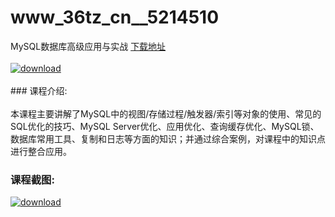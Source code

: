 # www_36tz_cn__5214510
MySQL数据库高级应用与实战
[下载地址](http://www.36tz.cn/article/5214510 "下载地址")
<br/></br>[![download](http://36tz.cn/muke_img/2020_07_1-69-300x183.png "下载地址")](http://www.36tz.cn/article/5214510 "下载地址")
<br/></br>### 课程介绍:<br/></br>本课程主要讲解了MySQL中的视图/存储过程/触发器/索引等对象的使用、常见的SQL优化的技巧、MySQL Server优化、应用优化、查询缓存优化、MySQL锁、数据库常用工具、复制和日志等方面的知识；并通过综合案例，对课程中的知识点进行整合应用。

### 课程截图:
[![download](http://36tz.cn/muke_img/2020_07_2-66.png "下载地址")](http://www.36tz.cn/article/5214510 "下载地址")
